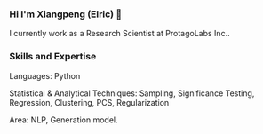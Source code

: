 ### Hi I'm Xiangpeng (Elric) 👋
I currently work as a Research Scientist at ProtagoLabs Inc..

<!-- ### Project
- 🔭 Content-based analysis for traditional media with NLP
●	Proposed an NLP-based information retrieval approach for social media using twitter API, BERT classification, and BERT question-answering models that collect real-time traffic data as a complementary source for official reports.
- 🔭 Extract and Convert Social Media Text into Valuable Real-time Traffic Data
●	Analyzed the reporting bullets and bias for traditional media using BART summarization model and Louvain clustering methods with large numbers of articles collected from various sources.
- 🔭 Incremental Recommendation System for Large-scale Regular and Ride-hailing Taxi Services
●	Designed a smart recommendation system for human-driven and autonomous ride-hailing taxis by predicting the future potential customers using ARIMA and LSTM models. Reduce the average customer waiting time by 37%
- 🔭 Urban Route Planning for Vehicles and Drones
●	Developed an optimized route planning algorithm for both vehicles and drones using Mix Integer Linear programming and Dijkstra's algorithm. Saving average 16% travel time. -->

### Skills and Expertise
Languages: Python

Statistical & Analytical Techniques: Sampling, Significance Testing, Regression, Clustering, PCS, Regularization

Area: NLP, Generation model.


<!--
**xwan6/xwan6** is a ✨ _special_ ✨ repository because its `README.md` (this file) appears on your GitHub profile.

Here are some ideas to get you started:

- 🔭 I’m currently working on ...
- 🌱 I’m currently learning ...
- 👯 I’m looking to collaborate on ...
- 🤔 I’m looking for help with ...
- 💬 Ask me about ...
- 📫 How to reach me: ...
- 😄 Pronouns: ...
- ⚡ Fun fact: ...
-->
 
